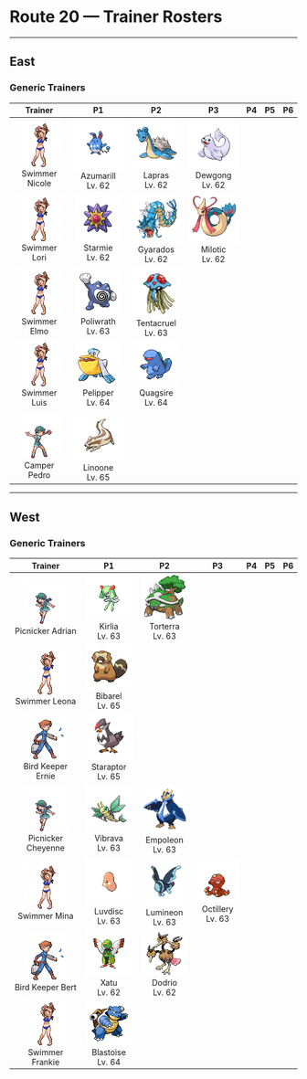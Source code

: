 # Route 20 — Trainer Rosters

---

## East


### Generic Trainers

| Trainer | P1 | P2 | P3 | P4 | P5 | P6 |
|:-------:|:--:|:--:|:--:|:--:|:--:|:--:|
| ![Swimmer Nicole](../../assets/trainers/swimmer.png "Swimmer Nicole")<br>Swimmer Nicole | ![Azumarill](../../assets/sprites/azumarill/front.gif "Azumarill: When it plays in water, it rolls up its elongated ears to prevent their insides from getting wet.")<br>Azumarill<br>Lv. 62 | ![Lapras](../../assets/sprites/lapras/front.gif "Lapras: It ferries people across the sea on its back. It may sing an enchanting cry if it is in a good mood.")<br>Lapras<br>Lv. 62 | ![Dewgong](../../assets/sprites/dewgong/front.gif "Dewgong: It loves frigid seas with ice floes. It uses its long tail to change swimming direction quickly.")<br>Dewgong<br>Lv. 62 |
| ![Swimmer Lori](../../assets/trainers/swimmer.png "Swimmer Lori")<br>Swimmer Lori | ![Starmie](../../assets/sprites/starmie/front.gif "Starmie: Regardless of the environment it lives in, its body grows to form a symmetrical geometric shape.")<br>Starmie<br>Lv. 62 | ![Gyarados](../../assets/sprites/gyarados/front.gif "Gyarados: Once it appears, it goes on a rampage. It remains enraged until it demolishes everything around it.")<br>Gyarados<br>Lv. 62 | ![Milotic](../../assets/sprites/milotic/front.gif "Milotic: It’s said that a glimpse of a MILOTIC and its beauty will calm any hostile emotions you’re feeling.")<br>Milotic<br>Lv. 62 |
| ![Swimmer Elmo](../../assets/trainers/swimmer.png "Swimmer Elmo")<br>Swimmer Elmo | ![Poliwrath](../../assets/sprites/poliwrath/front.gif "Poliwrath: Although an energetic, skilled swimmer that uses all of its muscles, it lives on dry land.")<br>Poliwrath<br>Lv. 63 | ![Tentacruel](../../assets/sprites/tentacruel/front.gif "Tentacruel: In battle, it extends all 80 of its tentacles to entrap its opponent inside a poisonous net.")<br>Tentacruel<br>Lv. 63 |
| ![Swimmer Luis](../../assets/trainers/swimmer.png "Swimmer Luis")<br>Swimmer Luis | ![Pelipper](../../assets/sprites/pelipper/front.gif "Pelipper: It protects its young in its beak. It bobs on waves, resting on them on days when the waters are calm.")<br>Pelipper<br>Lv. 64 | ![Quagsire](../../assets/sprites/quagsire/front.gif "Quagsire: Due to its relaxed and carefree attitude, it often bumps its head on boulders and boat hulls as it swims.")<br>Quagsire<br>Lv. 64 |
| ![Camper Pedro](../../assets/trainers/camper.png "Camper Pedro")<br>Camper Pedro | ![Linoone](../../assets/sprites/linoone/front.gif "Linoone: When running in a straight line, it can easily top 60 miles an hour. It has a tough time with curved roads.")<br>Linoone<br>Lv. 65 |


---

## West


### Generic Trainers

| Trainer | P1 | P2 | P3 | P4 | P5 | P6 |
|:-------:|:--:|:--:|:--:|:--:|:--:|:--:|
| ![Picnicker Adrian](../../assets/trainers/picnicker.png "Picnicker Adrian")<br>Picnicker Adrian | ![Kirlia](../../assets/sprites/kirlia/front.gif "Kirlia: It has a psychic power that enables it to distort the space around it and see into the future.")<br>Kirlia<br>Lv. 63 | ![Torterra](../../assets/sprites/torterra/front.gif "Torterra: Ancient people imagined that beneath the ground, a gigantic TORTERRA dwelled.")<br>Torterra<br>Lv. 63 |
| ![Swimmer Leona](../../assets/trainers/swimmer.png "Swimmer Leona")<br>Swimmer Leona | ![Bibarel](../../assets/sprites/bibarel/front.gif "Bibarel: It busily makes its nest with stacks of branches and roots it has cut up with its sharp incisors.")<br>Bibarel<br>Lv. 65 |
| ![Bird Keeper Ernie](../../assets/trainers/bird_keeper.png "Bird Keeper Ernie")<br>Bird Keeper Ernie | ![Staraptor](../../assets/sprites/staraptor/front.gif "Staraptor: When STARAVIA evolve into STARAPTOR, they leave the flock to live alone. They have sturdy wings.")<br>Staraptor<br>Lv. 65 |
| ![Picnicker Cheyenne](../../assets/trainers/picnicker.png "Picnicker Cheyenne")<br>Picnicker Cheyenne | ![Vibrava](../../assets/sprites/vibrava/front.gif "Vibrava: It vibrates its wings vigorously, creating ultrasonic waves that cause serious headaches.")<br>Vibrava<br>Lv. 63 | ![Empoleon](../../assets/sprites/empoleon/front.gif "Empoleon: It avoids unnecessary disputes, but it will decimate anything that threatens its pride.")<br>Empoleon<br>Lv. 63 |
| ![Swimmer Mina](../../assets/trainers/swimmer.png "Swimmer Mina")<br>Swimmer Mina | ![Luvdisc](../../assets/sprites/luvdisc/front.gif "Luvdisc: Its heart-shaped body makes it popular. In some places, you would give a LUVDISC to someone you love.")<br>Luvdisc<br>Lv. 63 | ![Lumineon](../../assets/sprites/lumineon/front.gif "Lumineon: LUMINEON swimming in the darkness of the deep sea look like stars shining in the night sky.")<br>Lumineon<br>Lv. 63 | ![Octillery](../../assets/sprites/octillery/front.gif "Octillery: It instinctively sneaks into rocky holes. If it gets sleepy, it steals the nest of a fellow OCTILLERY.")<br>Octillery<br>Lv. 63 |
| ![Bird Keeper Bert](../../assets/trainers/bird_keeper.png "Bird Keeper Bert")<br>Bird Keeper Bert | ![Xatu](../../assets/sprites/xatu/front.gif "Xatu: In South America, it is said that its right eye sees the future and its left eye views the past.")<br>Xatu<br>Lv. 62 | ![Dodrio](../../assets/sprites/dodrio/front.gif "Dodrio: If one of the heads gets to eat, the others will be satisfied, too, and they will stop squabbling.")<br>Dodrio<br>Lv. 62 |
| ![Swimmer Frankie](../../assets/trainers/swimmer.png "Swimmer Frankie")<br>Swimmer Frankie | ![Blastoise](../../assets/sprites/blastoise/front.gif "Blastoise: The rocket cannons on its shell fire jets of water capable of punching holes through thick steel.")<br>Blastoise<br>Lv. 64 |

